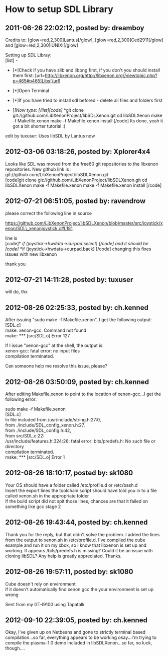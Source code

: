 # How to setup SDL Library

## 2011-06-26 22:02:12, posted by: dreamboy

Credits to: [glow=red,2,300]Lantus[/glow], [glow=red,2,300]Ced2911[/glow] and [glow=red,2,300]IUNIXI[/glow]  
   
 Setting up SDL Libray:  
 [list] -  
 - [*]Check if you have zlib and libpng first, if you don't you should install them first: [url=http://libxenon.org/http://libxenon.org//viewtopic.php?p=465#p465]Libs[/url]  
 
 - [*]Open Terminal  
 
 - [*]If you have tried to install sdl befored - delete all files and folders first  
 
 - [*]Now type:
[/list][code]* *git clone git://github.com/LibXenonProject/libSDLXenon.git cd libSDLXenon make -f Makefile.xenon make -f Makefile.xenon install [/code] Its done, yeah it got a bit shorter tutorial :)   
   
 edit by tuxuser: Uses libSDL by Lantus now

## 2012-03-06 03:18:26, posted by: Xplorer4x4

Looks like SDL was moved from the free60 git repositories to the libxenon repositories. New github link is : git://github.com/LibXenonProject/libSDLXenon.git  
 [code]git clone git://github.com/LibXenonProject/libSDLXenon.git cd libSDLXenon make -f Makefile.xenon make -f Makefile.xenon install [/code]

## 2012-07-21 06:51:05, posted by: ravendrow

please correct the following line in source  
   
 https://github.com/LibXenonProject/libSDLXenon/blob/master/src/joystick/xenon/SDL\_xenonjoystick.c#L181  
   
 line is   
 [code]* *if (joystick->hwdata->curpad.select) [/code] and it should be  
 [code]* *if (joystick->hwdata->curpad.back) [/code] changing this fixes issues with new libxenon  
   
 thank you

## 2012-07-21 14:11:28, posted by: tuxuser

will do, thx

## 2012-08-26 02:25:33, posted by: ch.kenned

After issuing "sudo make -f Makefile.xenon", I get the following output:  
 [SDL.c]  
 make: xenon-gcc: Command not found  
 make: *** [src/SDL.o] Error 127  
   
 If I issue "xenon-gcc" at the shell, the output is:  
 xenon-gcc: fatal error: no input files  
 compilation terminated.  
   
 Can someone help me resolve this issue, please?

## 2012-08-26 03:50:09, posted by: ch.kenned

After editing Makefile.xenon to point to the location of xenon-gcc...I get the following error:  
   
 sudo make -f Makefile.xenon  
 [SDL.c]  
 In file included from /usr/include/string.h:27:0,  
 from ./include/SDL\_config\_xenon.h:27,  
 from ./include/SDL\_config.h:42,  
 from src/SDL.c:22:  
 /usr/include/features.h:324:26: fatal error: bits/predefs.h: No such file or directory  
 compilation terminated.  
 make: *** [src/SDL.o] Error 1

## 2012-08-26 18:10:17, posted by: sk1080

Your OS should have a folder called /etc/profile.d or /etc/bash.d  
 Insert the export lines the toolchain script should have told you in to a file called xenon.sh in the appropriate folder  
 If the build script did not spit those lines, chances are that it failed on something like gcc stage 2

## 2012-08-26 19:43:44, posted by: ch.kenned

Thank you for the reply, but that didn't solve the problem. I added the lines from the output to xenon.sh in /etc/profile.d. I've compiled the cube example and run it on my xbox, so I know that libxenon is set up and working. It appears /bits/predefs.h is missing? Could it be an issue with cloning libSDL? Any help is greatly appreciated. Thanks.

## 2012-08-26 19:57:11, posted by: sk1080

Cube doesn't rely on environment  
 If it doesn't automatically find xenon gcc the your environment is set up wrong  
   
 Sent from my GT-I9100 using Tapatalk

## 2012-09-10 22:39:05, posted by: ch.kenned

Okay, I've given up on Netbeans and gone to strictly terminal based compilation...so far, everything appears to be working okay...I'm trying to compile the plasma-1.0 demo included in libSDLXenon...so far, no luck, though....